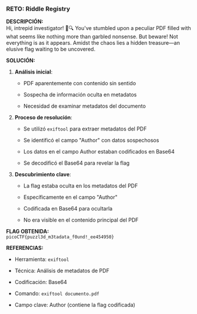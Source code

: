 ### **RETO:** Riddle Registry

**DESCRIPCIÓN:**  
Hi, intrepid investigator! 📄🔍 You've stumbled upon a peculiar PDF filled with what seems like nothing more than garbled nonsense. But beware! Not everything is as it appears. Amidst the chaos lies a hidden treasure—an elusive flag waiting to be uncovered.

**SOLUCIÓN:**

1. **Análisis inicial**:
    
    - PDF aparentemente con contenido sin sentido
        
    - Sospecha de información oculta en metadatos
        
    - Necesidad de examinar metadatos del documento
        
2. **Proceso de resolución**:
    
    - Se utilizó `exiftool` para extraer metadatos del PDF
        
    - Se identificó el campo "Author" con datos sospechosos
        
    - Los datos en el campo Author estaban codificados en Base64
        
    - Se decodificó el Base64 para revelar la flag
        
3. **Descubrimiento clave**:
    
    - La flag estaba oculta en los metadatos del PDF
        
    - Específicamente en el campo "Author"
        
    - Codificada en Base64 para ocultarla
        
    - No era visible en el contenido principal del PDF
        

**FLAG OBTENIDA:**  
`picoCTF{puzzl3d_m3tadata_f0und!_ee454950}`

**REFERENCIAS:**

- Herramienta: `exiftool`
    
- Técnica: Análisis de metadatos de PDF
    
- Codificación: Base64
    
- Comando: `exiftool documento.pdf`
    
- Campo clave: Author (contiene la flag codificada)
